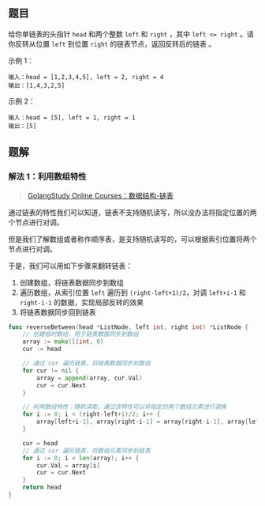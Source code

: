 ## 题目

给你单链表的头指针 `head` 和两个整数 `left` 和 `right` ，其中 `left <= right` 。请你反转从位置 `left` 到位置 `right` 的链表节点，返回反转后的链表 。

示例 1：

```text
输入：head = [1,2,3,4,5], left = 2, right = 4
输出：[1,4,3,2,5]
```

示例 2：

```text
输入：head = [5], left = 1, right = 1
输出：[5]
```

## 题解

### 解法 1：利用数组特性

> [GolangStudy Online Courses：数据结构-链表](https://golangstudy.tech/course/golang/数据结构-链表)

通过链表的特性我们可以知道，链表不支持随机读写，所以没办法将指定位置的两个节点进行对调。

但是我们了解数组或者称作顺序表，是支持随机读写的，可以根据索引位置将两个节点进行对调。

于是，我们可以用如下步骤来翻转链表：

1. 创建数组，将链表数据同步到数组
2. 遍历数组，从索引位置 `left` 遍历到 `(right-left+1)/2`，对调 `left+i-1` 和 `right-i-1` 的数据，实现局部反转的效果
3. 将链表数据同步回到链表

```go
func reverseBetween(head *ListNode, left int, right int) *ListNode {
	// 创建临时数组，用于链表数据同步到数组
	array := make([]int, 0)
	cur := head

	// 通过 cur 遍历链表，将链表数据同步到数组
	for cur != nil {
		array = append(array, cur.Val)
		cur = cur.Next
	}

	// 利用数组特性：随机读取，通过该特性可以将指定的两个数组元素进行调换
	for i := 0; i < (right-left+1)/2; i++ {
		array[left+i-1], array[right-i-1] = array[right-i-1], array[left+i-1]
	}

	cur = head
	// 通过 cur 遍历链表，将数组元素同步到链表
	for i := 0; i < len(array); i++ {
		cur.Val = array[i]
		cur = cur.Next
	}
	return head
}
```